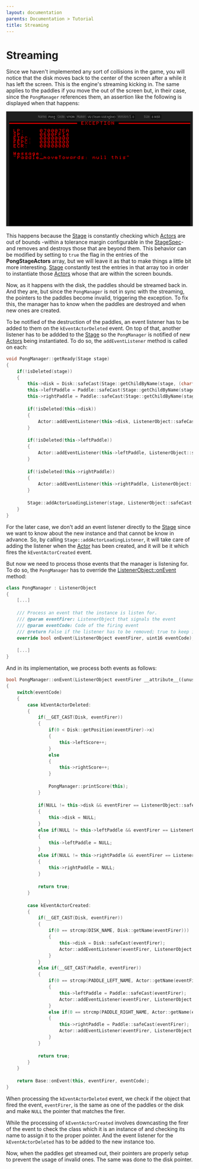 ```yaml
---
layout: documentation
parents: Documentation > Tutorial
title: Streaming
---
```


# Streaming

Since we haven't implemented any sort of collisions in the game, you will notice that the disk moves back to the center of the screen after a while it has left the screen. This is the engine's streaming kicking in. The same applies to the paddles if you move the out of the screen but, in their case, since the `PongManager` references them, an assertion like the following is displayed when that happens:

<a href="/documentation/images/tutorial/paddle-exception.png" data-toggle="lightbox" data-gallery="gallery" data-caption="Paddle exception"><img src="/documentation/images/tutorial/paddle-exception.png" /></a>

This happens because the [Stage](/documentation/api/class-stage/) is constantly checking which [Actors](/documentation/api/class-actor/) are out of bounds -within a tolerance margin configurable in the [StageSpec](/documentation/api/struct-stage-spec/)- and removes and destroys those that are beyond them. This behavior can be modified by setting to `true` the flag in the entries of the **PongStageActors** array, but we will leave it as that to make things a little bit more interesting. [Stage](/documentation/api/class-stage/) constantly test the entries in that array too in order to instantiate those [Actors](/documentation/api/class-actor/) whose that are within the screen bounds.

Now, as it happens with the disk, the paddles should be streamed back in. And they are, but since the `PongManager` is not in sync with the streaming, the pointers to the paddles become invalid, triggering the exception. To fix this, the manager has to know when the paddles are destroyed and when new ones are created.

To be notified of the destruction of the paddles, an event listener has to be added to them on the `kEventActorDeleted` event. On top of that, another listener has to be addded to the [Stage](/documentation/api/class-stage/) so the `PongManager` is notified of new [Actors](/documentation/api/class-actor/) being instantiated. To do so, the `addEventListener` method is called on each:

```cpp
void PongManager::getReady(Stage stage)
{
    if(!isDeleted(stage))
    {
        this->disk = Disk::safeCast(Stage::getChildByName(stage, (char*)DISK_NAME, false));
        this->leftPaddle = Paddle::safeCast(Stage::getChildByName(stage, (char*)PADDLE_LEFT_NAME, true));
        this->rightPaddle = Paddle::safeCast(Stage::getChildByName(stage, (char*)PADDLE_RIGHT_NAME, true));

        if(!isDeleted(this->disk))
        {
            Actor::addEventListener(this->disk, ListenerObject::safeCast(this), kEventActorDeleted);
        }

        if(!isDeleted(this->leftPaddle))
        {
            Actor::addEventListener(this->leftPaddle, ListenerObject::safeCast(this), kEventActorDeleted);
        }

        if(!isDeleted(this->rightPaddle))
        {
            Actor::addEventListener(this->rightPaddle, ListenerObject::safeCast(this), kEventActorDeleted);
        }

        Stage::addActorLoadingListener(stage, ListenerObject::safeCast(this));
    }
}
```

For the later case, we don't add an event listener directly to the [Stage](/documentation/api/class-stage/) since we want to know about the new instance and that cannot be know in advance. So, by calling `Stage::addActorLoadingListener`, it will take care of adding the listener when the [Actor](/documentation/api/class-actor/) has been created, and it will be it which fires the `kEventActorCreated` event.

But now we need to process those events that the manager is listening for. To do so, the `PongManager` has to override the [ListenerObject::onEvent](/documentation/api/class-stage/) method:

```cpp
class PongManager : ListenerObject
{
    [...]

    /// Process an event that the instance is listen for.
    /// @param eventFirer: ListenerObject that signals the event
    /// @param eventCode: Code of the firing event
    /// @return False if the listener has to be removed; true to keep it
    override bool onEvent(ListenerObject eventFirer, uint16 eventCode);

    [...]
}
```

And in its implementation, we process both events as follows:

```cpp
bool PongManager::onEvent(ListenerObject eventFirer __attribute__((unused)), uint16 eventCode)
{
    switch(eventCode)
    {
        case kEventActorDeleted:
        {
            if(__GET_CAST(Disk, eventFirer))
            {
                if(0 < Disk::getPosition(eventFirer)->x)
                {
                    this->leftScore++;
                }
                else
                {
                    this->rightScore++;
                }

                PongManager::printScore(this);
            }

            if(NULL != this->disk && eventFirer == ListenerObject::safeCast(this->disk))
            {
                this->disk = NULL;
            }
            else if(NULL != this->leftPaddle && eventFirer == ListenerObject::safeCast(this->leftPaddle))
            {
                this->leftPaddle = NULL;
            }
            else if(NULL != this->rightPaddle && eventFirer == ListenerObject::safeCast(this->rightPaddle))
            {
                this->rightPaddle = NULL;
            }

            return true;
        }

        case kEventActorCreated:
        {
            if(__GET_CAST(Disk, eventFirer))
            {
                if(0 == strcmp(DISK_NAME, Disk::getName(eventFirer)))
                {
                    this->disk = Disk::safeCast(eventFirer);
                    Actor::addEventListener(eventFirer, ListenerObject::safeCast(this), kEventActorDeleted);
                }
            }
            else if(__GET_CAST(Paddle, eventFirer))
            {
                if(0 == strcmp(PADDLE_LEFT_NAME, Actor::getName(eventFirer)))
                {
                    this->leftPaddle = Paddle::safeCast(eventFirer);
                    Actor::addEventListener(eventFirer, ListenerObject::safeCast(this), kEventActorDeleted);
                }
                else if(0 == strcmp(PADDLE_RIGHT_NAME, Actor::getName(eventFirer)))
                {
                    this->rightPaddle = Paddle::safeCast(eventFirer);
                    Actor::addEventListener(eventFirer, ListenerObject::safeCast(this), kEventActorDeleted);
                }
            }

            return true;
        }
    }

    return Base::onEvent(this, eventFirer, eventCode);
}
```

When processing the `kEventActorDeleted` event, we check if the object that fired the event, `eventFirer`, is the same as one of the paddles or the disk and make `NULL` the pointer that matches the firer.

While the processing of `kEventActorCreated` involves downcasting the firer of the event to check the class which it is an instance of and checking its name to assign it to the proper pointer. And the event listener for the `kEventActorDeleted` has to be added to the new instance too.

Now, when the paddles get streamed out, their pointers are properly setup to prevent the usage of invalid ones. The same was done to the disk pointer.